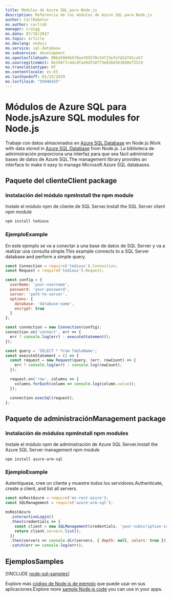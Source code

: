 ```yaml
---
title: Módulos de Azure SQL para Node.js
description: Referencia de los módulos de Azure SQL para Node.js
author: CarlRabeler
ms.author: carlrab
manager: craigg
ms.date: 07/18/2017
ms.topic: article
ms.devlang: nodejs
ms.service: sql-database
ms.subservice: development
ms.openlocfilehash: 00ba5984b5f8aef85570c54f23efefd1d741ca57
ms.sourcegitcommit: 0e294f7c4dcdfae9df18ff3e82b6563680ef2519
ms.translationtype: HT
ms.contentlocale: es-ES
ms.lasthandoff: 01/25/2019
ms.locfileid: "55046435"
---
```

# <a name="azure-sql-modules-for-nodejs"></a><span data-ttu-id="2f021-103">Módulos de Azure SQL para Node.js</span><span class="sxs-lookup"><span data-stu-id="2f021-103">Azure SQL modules for Node.js</span></span>

<span data-ttu-id="2f021-104">Trabaje con datos almacenados en [Azure SQL Database](https://docs.microsoft.com/azure/sql-database/sql-database-technical-overview) en Node.js.</span><span class="sxs-lookup"><span data-stu-id="2f021-104">Work with data stored in [Azure SQL Database](https://docs.microsoft.com/azure/sql-database/sql-database-technical-overview) from Node.js.</span></span>
<span data-ttu-id="2f021-105">La biblioteca de administración proporciona una interfaz para que sea fácil administrar bases de datos de Azure SQL.</span><span class="sxs-lookup"><span data-stu-id="2f021-105">The management library provides an interface to make it easy to manage Microsoft Azure SQL databases.</span></span>

## <a name="client-package"></a><span data-ttu-id="2f021-106">Paquete del cliente</span><span class="sxs-lookup"><span data-stu-id="2f021-106">Client package</span></span>

### <a name="install-the-npm-module"></a><span data-ttu-id="2f021-107">Instalación del módulo npm</span><span class="sxs-lookup"><span data-stu-id="2f021-107">Install the npm module</span></span>

<span data-ttu-id="2f021-108">Instale el módulo npm de cliente de SQL Server.</span><span class="sxs-lookup"><span data-stu-id="2f021-108">Install the SQL Server client npm module</span></span>

```bash
npm install tedious
```

### <a name="example"></a><span data-ttu-id="2f021-109">Ejemplo</span><span class="sxs-lookup"><span data-stu-id="2f021-109">Example</span></span>

<span data-ttu-id="2f021-110">En este ejemplo se va a conectar a una base de datos de SQL Server y va a realizar una consulta simple.</span><span class="sxs-lookup"><span data-stu-id="2f021-110">This example connects to a SQL Server database and perform a simple query.</span></span>

```javascript
const Connection = require('tedious').Connection;
const Request = require('tedious').Request;

const config = {
  userName: 'your-username',
  password: 'your-password',
  server: 'path-to-server',
  options: {
    database: 'database-name',
    encrypt: true
  }
};

const connection = new Connection(config);
connection.on('connect', err => {
  err ? console.log(err) : executeStatement();
});

const query = 'SELECT * from TableName';
const executeStatement = () => {
  const request = new Request(query, (err, rowCount) => {
    err ? console.log(err) : console.log(rowCount);
  });

  request.on('row', columns => {
    columns.forEach(column => console.log(column.value));
  });

  connection.execSql(request);
};
```

## <a name="management-package"></a><span data-ttu-id="2f021-111">Paquete de administración</span><span class="sxs-lookup"><span data-stu-id="2f021-111">Management package</span></span>

### <a name="install-npm-modules"></a><span data-ttu-id="2f021-112">Instalación de módulos npm</span><span class="sxs-lookup"><span data-stu-id="2f021-112">Install npm modules</span></span>

<span data-ttu-id="2f021-113">Instale el módulo npm de administración de Azure SQL Server.</span><span class="sxs-lookup"><span data-stu-id="2f021-113">Install the Azure SQL Server management npm module</span></span>

```
npm install azure-arm-sql
```   

### <a name="example"></a><span data-ttu-id="2f021-114">Ejemplo</span><span class="sxs-lookup"><span data-stu-id="2f021-114">Example</span></span>

<span data-ttu-id="2f021-115">Autentíquese, cree un cliente y muestre todos los servidores.</span><span class="sxs-lookup"><span data-stu-id="2f021-115">Authenticate, create a client, and list all servers.</span></span>

```javascript
const msRestAzure = require('ms-rest-azure');
const SQLManagement = require('azure-arm-sql');

msRestAzure
  .interactiveLogin()
  .then(credentials => {
    const client = new SQLManagement(credentials, 'your-subscription-id');
    return client.servers.list();
  })
  .then(servers => console.dir(servers, { depth: null, colors: true }))
  .catch(err => console.log(err));
```

## <a name="samples"></a><span data-ttu-id="2f021-116">Ejemplos</span><span class="sxs-lookup"><span data-stu-id="2f021-116">Samples</span></span>

[!INCLUDE [node-sql-samples](../docs-ref-conceptual/includes/sql-samples.md)]

<span data-ttu-id="2f021-117">Explore más [código de Node.js de ejemplo](https://azure.microsoft.com/resources/samples/?platform=nodejs) que puede usar en sus aplicaciones.</span><span class="sxs-lookup"><span data-stu-id="2f021-117">Explore more [sample Node.js code](https://azure.microsoft.com/resources/samples/?platform=nodejs) you can use in your apps.</span></span>
